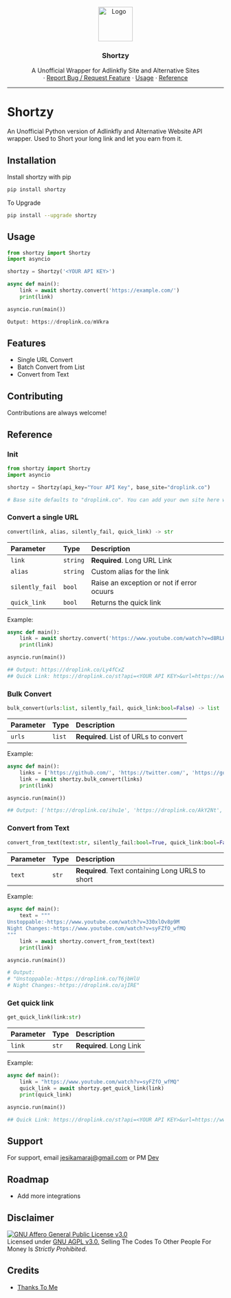 

<!-- PROJECT LOGO -->
<br />
<div align="center">
  <a href="https://github.com/kevinnadar22/shortzy">
    <img src="https://bit.ly/3ow4n7S" alt="Logo" width="80" height="80">
  </a>

  <h3 align="center">Shortzy</h3>

  <p align="center">
   A Unofficial Wrapper for Adlinkfly Site and Alternative Sites
    <br />
    ·
    <a href="https://www.telegram.dog/ask_admin001">Report Bug / Request Feature</a>
    ·
    <a href="#usage">Usage</a>
    ·
    <a href="#reference">Reference</a>
  </p>
</div>


---

# Shortzy
An Unofficial Python version of Adlinkfly and Alternative Website API wrapper. Used to Short your long link and let you earn from it.


## Installation

Install shortzy with pip

```bash
pip install shortzy
```
    
To Upgrade

```bash
pip install --upgrade shortzy
```
    
    
## Usage

```python
from shortzy import Shortzy
import asyncio

shortzy = Shortzy('<YOUR API KEY>')

async def main():
    link = await shortzy.convert('https://example.com/')
    print(link)

asyncio.run(main())
```

```python
Output: https://droplink.co/mVkra
```


## Features

- Single URL Convert
- Batch Convert from List
- Convert from Text

## Contributing

Contributions are always welcome!


## Reference

### Init
```python
from shortzy import Shortzy
import asyncio

shortzy = Shortzy(api_key="Your API Key", base_site="droplink.co") 

# Base site defaults to "droplink.co". You can add your own site here which is alternative to this default site
```

### Convert a single URL

```python
convert(link, alias, silently_fail, quick_link) -> str
```

| Parameter | Type     | Description                |
| :-------- | :------- | :------------------------- |
| `link` | `string` | **Required**. Long URL Link |
| `alias` | `string` | Custom alias for the link |
| `silently_fail` | `bool` | Raise an exception or not if error ocuurs |
| `quick_link` | `bool` | Returns the quick link |


Example:

```python
async def main():
    link = await shortzy.convert('https://www.youtube.com/watch?v=d8RLHL3Lizw')
    print(link)

asyncio.run(main())

## Output: https://droplink.co/Ly4fCxZ
## Quick Link: https://droplink.co/st?api=<YOUR API KEY>&url=https://www.youtube.com/watch?v=d8RLHL3Lizw
```

### Bulk Convert

```python
bulk_convert(urls:list, silently_fail, quick_link:bool=False) -> list
```

| Parameter | Type     | Description                       |
| :-------- | :------- | :-------------------------------- |
| `urls`      | `list` | **Required**. List of URLs to convert |

Example:

```python
async def main():
    links = ['https://github.com/', 'https://twitter.com/', 'https://google.com/']
    link = await shortzy.bulk_convert(links)
    print(link)

asyncio.run(main())

## Output: ['https://droplink.co/ihu1e', 'https://droplink.co/AkY2Nt', 'https://droplink.co/mK1eVTV']
```

### Convert from Text

```python
convert_from_text(text:str, silently_fail:bool=True, quick_link:bool=False) -> str
```

| Parameter | Type     | Description                       |
| :-------- | :------- | :-------------------------------- |
| `text`      | `str` | **Required**. Text containing Long URLS to short|

Example:

```python
async def main():
    text = """
Unstoppable:-https://www.youtube.com/watch?v=330xlOv8p9M
Night Changes:-https://www.youtube.com/watch?v=syFZfO_wfMQ
"""
    link = await shortzy.convert_from_text(text)
    print(link)

asyncio.run(main())

# Output:
# "Unstoppable:-https://droplink.co/T6jbHlU
# Night Changes:-https://droplink.co/ajIRE"
```

### Get quick link

```python
get_quick_link(link:str)
```

| Parameter | Type     | Description                       |
| :-------- | :------- | :-------------------------------- |
| `link`      | `str` | **Required**. Long Link|

Example:

```python
async def main():
    link = "https://www.youtube.com/watch?v=syFZfO_wfMQ"
    quick_link = await shortzy.get_quick_link(link)
    print(quick_link)

asyncio.run(main())

## Quick Link: https://droplink.co/st?api=<YOUR API KEY>&url=https://www.youtube.com/watch?v=syFZfO_wfMQ
```

## Support

For support, email jesikamaraj@gmail.com or PM [Dev](https://t.me/ask_admin001)

## Roadmap

- Add more integrations

## Disclaimer

[![GNU Affero General Public License v3.0](https://www.gnu.org/graphics/agplv3-155x51.png)](https://www.gnu.org/licenses/agpl-3.0.en.html#header)    
Licensed under [GNU AGPL v3.0.](https://github.com/kevinnadar22/shortzy/blob/main/LICENSE)
Selling The Codes To Other People For Money Is *Strictly Prohibited*.


## Credits
 - [Thanks To Me](https://github.com/Kevinnadar22)